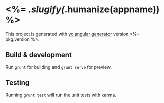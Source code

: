 # <%= _.slugify(_.humanize(appname)) %>

This project is generated with [yo angular generator](https://github.com/yeoman/generator-angular)
version <%= pkg.version %>.

## Build & development

Run `grunt` for building and `grunt serve` for preview.

## Testing

Running `grunt test` will run the unit tests with karma.
